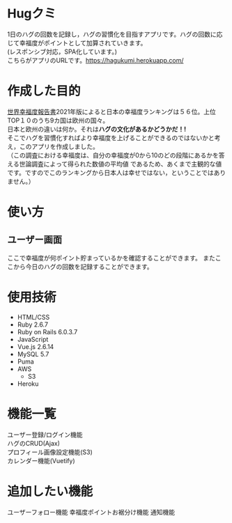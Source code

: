 # Hugクミ
1日のハグの回数を記録し，ハグの習慣化を目指すアプリです。ハグの回数に応じて幸福度がポイントとして加算されていきます。  
(レスポンシブ対応，SPA化しています。)  
こちらがアプリのURLです。https://hagukumi.herokuapp.com/

# 作成した目的
[世界幸福度報告書](https://worldhappiness.report/)2021年版によると日本の幸福度ランキングは５６位。上位TOP１０のうち9カ国は欧州の国々。  
日本と欧州の違いは何か。それは**ハグの文化があるかどうかだ！!**  
そこでハグを習慣化すればより幸福度を上げることができるのではないかと考え，このアプリを作成しました。  
（この調査における幸福度は、自分の幸福度が0から10のどの段階にあるかを答える世論調査によって得られた数値の平均値
であるため、あくまで主観的な値です。ですのでこのランキングから日本人は幸せではない，ということではありません。）

# 使い方
## ユーザー画面
ここで幸福度が何ポイント貯まっているかを確認することができます。
またここから今日のハグの回数を記録することができます。

# 使用技術
- HTML/CSS
- Ruby 2.6.7
- Ruby on Rails 6.0.3.7
- JavaScript
- Vue.js 2.6.14
- MySQL 5.7
- Puma
- AWS
    - S3
- Heroku

# 機能一覧
ユーザー登録/ログイン機能  
ハグのCRUD(Ajax)  
プロフィール画像設定機能(S3)  
カレンダー機能(Vuetify)

# 追加したい機能
ユーザーフォロー機能
幸福度ポイントお裾分け機能
通知機能
